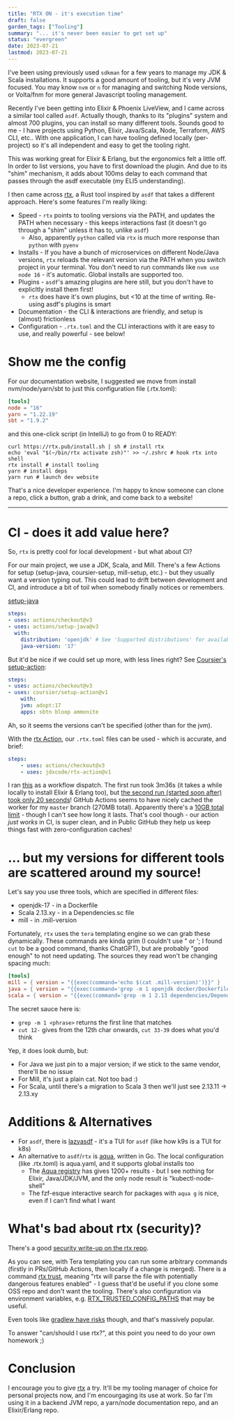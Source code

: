 ```yaml
---
title: "RTX ON - it's execution time"
draft: false
garden_tags: ["Tooling"]
summary: "... it's never been easier to get set up"
status: "evergreen"
date: 2023-07-21
lastmod: 2023-07-21
---
```


I've been using previously used `sdkman` for a few years to manage my JDK & Scala installations. It supports a good amount of tooling, but it's very JVM focused. You may know `nvm` or `n` for managing and switching Node versions, or Volta/fnm for more general Javascript tooling management.

Recently I've been getting into Elixir & Phoenix LiveView, and I came across a similar tool called `asdf`. Actually though, thanks to its "plugins" system and almost 700 plugins, you can install so many different tools. Sounds good to me - I have projects using Python, Elixir, Java/Scala, Node, Terraform, AWS CLI, etc.. With one application, I can have tooling defined locally (per-project) so it's all independent and easy to get the tooling right.

This was working great for Elixir & Erlang, but the ergonomics felt a little off. In order to list versions, you have to first download the plugin. And due to its "shim" mechanism, it adds about 100ms delay to each command that passes through the asdf executable (my ELI5 understanding).

I then came across [rtx](https://github.com/jdxcode/rtx), a Rust tool inspired by `asdf` that takes a different approach. Here's some features I'm really liking:
- Speed - `rtx` points to tooling versions via the PATH, and updates the PATH when necessary - this keeps interactions fast (it doesn't go through a "shim" unless it has to, unlike `asdf`)
    - Also, apparently `python` called via `rtx` is much more response than `python` with `pyenv`
- Installs - If you have a bunch of microservices on different Node/Java versions, `rtx` reloads the relevant version via the PATH when you switch project in your terminal. You don't need to run commands like `nvm use node 16` - it's automatic. Global installs are supported too.
- Plugins - `asdf`'s amazing plugins are here still, but you don't have to explicltly install them first! 
    - `rtx` does have it's own plugins, but <10 at the time of writing. Re-using asdf's plugins is smart
- Documentation - the CLI & interactions are friendly, and setup is (almost) frictionless
- Configuration - `.rtx.toml` and the CLI interactions with it are easy to use, and really powerful - see below!

# Show me the config

For our documentation website, I suggested we move from install nvm/node/yarn/sbt to just this configuration file (.rtx.toml):

```toml
[tools]
node = "16"
yarn = "1.22.19"
sbt = "1.9.2"
```

and this one-click script (in IntelliJ) to go from 0 to READY:

```shell
curl https://rtx.pub/install.sh | sh # install rtx 
echo 'eval "$(~/bin/rtx activate zsh)"' >> ~/.zshrc # hook rtx into shell
rtx install # install tooling
yarn # install deps 
yarn run # launch dev website
```

That's a nice developer experience. I'm happy to know someone can clone a repo, click a button, grab a drink, and come back to a website!

---

# CI - does it add value here?

So, `rtx` is pretty cool for local development - but what about CI?

For our main project, we use a JDK, Scala, and Mill. 
There's a few Actions for setup (setup-java, coursier-setup, mill-setup, etc.) - but they usually want a version typing out. This could lead to drift between development and CI, and introduce a bit of toil when somebody finally notices or remembers.

[setup-java](https://github.com/actions/setup-java)
```yaml
steps:
- uses: actions/checkout@v3
- uses: actions/setup-java@v3
  with:
    distribution: 'openjdk' # See 'Supported distributions' for available options
    java-version: '17'
```

But it'd be nice if we could set up more, with less lines right? See [Coursier's setup-action](https://github.com/coursier/setup-action):

```yaml
steps:
- uses: actions/checkout@v3
- uses: coursier/setup-action@v1
    with:
    jvm: adopt:17
    apps: sbtn bloop ammonite
```

Ah, so it seems the versions can't be specified (other than for the jvm).

With the [rtx Action](https://github.com/marketplace/actions/rtx-action), our `.rtx.toml` files can be used - which is accurate, and brief:

```yaml
steps:
    - uses: actions/checkout@v3
    - uses: jdxcode/rtx-action@v1
```

I ran [this](https://github.com/IdiosApps/havvk/blob/master/.github/workflows/rtx-action-check.yml) as a workflow dispatch. The first run took 3m36s (it takes a while locally to install Elixir & Erlang too), but [the second run (started soon after) took only 20 seconds](https://github.com/IdiosApps/havvk/actions/runs/5627022179/job/15248908167)! GitHub Actions seems to have nicely cached the worker for my `master` branch (270MB total). Apparently there's a [10GB total limit](https://docs.github.com/en/actions/using-workflows/caching-dependencies-to-speed-up-workflows) - though I can't see how long it lasts. That's cool though - our action *just works* in CI, is super clean, and in Public GitHub they help us keep things fast with zero-configuration caches!

# ... but my versions for different tools are scattered around my source!

Let's say you use three tools, which are specified in different files:

- openjdk-17 - in a Dockerfile
- Scala 2.13.xy - in a Dependencies.sc file
- mill - in .mill-version

Fortunately, `rtx` uses the `tera` templating engine so we can grab these dynamically.
These commands are kinda grim (I couldn't use " or '; I found `cut` to be a good command, thanks ChatGPT), but are probably "good enough" to not need updating. The sources they read won't be changing spacing much:

```toml
[tools]
mill = { version = "{{exec(command='echo $(cat .mill-version)')}}" }
java = { version = "{{exec(command='grep -m 1 openjdk docker/Dockerfile | cut -c 12- | tr : -')}}" }
scala = { version = "{{exec(command='grep -m 1 2.13 dependencies/Dependencies.sc | cut -c 33-39')}}" }
```

The secret sauce here is:
- `grep -m 1 <phrase>` returns the first line that matches
- `cut 12-` gives from the 12th char onwards, `cut 33-39` does what you'd think

Yep, it does look dumb, but:
- For Java we just pin to a major version; if we stick to the same vendor, there'll be no issue
- For Mill, it's just a plain cat. Not too bad :)
- For Scala, until there's a migration to Scala 3 then we'll just see 2.13.11 -> 2.13.xy

# Additions & Alternatives

- For `asdf`, there is [lazyasdf](https://github.com/mhanberg/lazyasdf) - it's a TUI for `asdf` (like how k9s is a TUI for k8s)
- An alternative to `asdf`/`rtx` is [aqua](https://github.com/aquaproj/aqua), written in Go. The local configuration (like .rtx.toml) is aqua.yaml, and it supports global installs too
    - The [Aqua registry](https://github.com/aquaproj/aqua-registry/tree/main/pkgs) has gives 1200+ results - but I see nothing for Elixir, Java/JDK/JVM, and the only node result is "kubectl-node-shell"
    - The fzf-esque interactive search for packages with `aqua g` is nice, even if I can't find what I want

# What's bad about rtx (security)?

There's a good [security write-up on the rtx repo](https://github.com/jdxcode/rtx/blob/main/SECURITY.md).

As you can see, with Tera templating you can run some arbitrary commands (firstly in PRs/GitHub Actions, then locally if a change is merged). There is a command [rtx trust](https://github.com/jdxcode/rtx#rtx-trust-options-config_file), meaning "rtx will parse the file with potentially dangerous
features enabled" - I guess that'd be useful if you clone some OSS repo and don't want the tooling. There's also configuration via environment variables, e.g. [RTX_TRUSTED_CONFIG_PATHS](https://github.com/jdxcode/rtx#rtx_trusted_config_paths) that may be useful.

Even tools like [gradlew have risks](https://github.com/IdiosApps/dependabot-gradlewrapper-test#what-are-some-problems-with-the-gradle-wrapper) though, and that's massively popular. 

To answer "can/should I use rtx?", at this point you need to do your own homework ;)

# Conclusion

I encourage you to give [rtx](https://github.com/jdxcode/rtx) a try. It'll be my tooling manager of choice for personal projects now, and I'm encourgaging its use at work. So far I'm using it in a backend JVM repo, a yarn/node documentation repo, and an Elixir/Erlang repo. 

